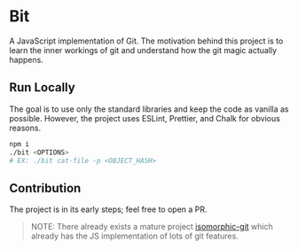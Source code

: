 # Bit
A JavaScript implementation of Git.
The motivation behind this project is to learn the inner workings of git and understand how the git magic actually happens.

## Run Locally
The goal is to use only the standard libraries and keep the code as vanilla as possible.
However, the project uses ESLint, Prettier, and Chalk for obvious reasons.

```bash
npm i
./bit <OPTIONS>
# EX: ./bit cat-file -p <OBJECT_HASH>
```

## Contribution
The project is in its early steps; feel free to open a PR.

> NOTE: There already exists a mature project [isomorphic-git](https://github.com/isomorphic-git/isomorphic-git) which already has the JS implementation of lots of git features. 
